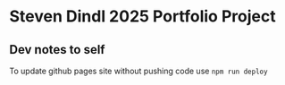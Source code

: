 # Steven Dindl 2025 Portfolio Project

## Dev notes to self
To update github pages site without pushing code use ```npm run deploy```
